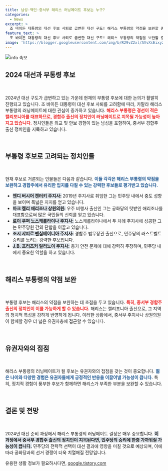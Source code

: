 ```yaml
---
title: 남성·백인·중서부 해리스 러닝메이트 후보는 누구?
categories:
  - News
excerpt: >
  조 바이든 대통령의 대선 후보 사퇴로 급변한 대선 구도! 해리스 부통령의 약점을 보완할 중서부 경합주 출신 러닝메이트가 필요하다. 앤디 버시어, 마크 켈리 등 유력 후보들이 거론되며 정치적 혁신의 바람이 불고 있다. 클릭하여 더 자세한 이야기를 확인하세요!
feature_text: >
  조 바이든 대통령의 대선 후보 사퇴로 급변한 대선 구도! 해리스 부통령의 약점을 보완할 중서부 경합주 출신 러닝메이트가 필요하다. 앤디 버시어, 마크 켈리 등 유력 후보들이 거론되며 정치적 혁신의 바람이 불고 있다. 클릭하여 더 자세한 이야기를 확인하세요!
image: 'https://blogger.googleusercontent.com/img/b/R29vZ2xl/AVvXsEixyZcFfHzMRdzZMjFBmAUKJYCLCGyLL1o632UiGVXcaFdKo_bkvkuCioo0uUKlGfBVcT3P84aROyZIXSBEx3Aw5nCQ3pTgDom1WDC4m8eifvWiAmWEEVb4x6G_l8C0QH225ldMjyaFvpxGEBGNO37VmDTDMHGhJPq73UglMfDca1-0aw/s1600/blogspot.png'
---
```


<p><img src="https://blogger.googleusercontent.com/img/b/R29vZ2xl/AVvXsEixyZcFfHzMRdzZMjFBmAUKJYCLCGyLL1o632UiGVXcaFdKo_bkvkuCioo0uUKlGfBVcT3P84aROyZIXSBEx3Aw5nCQ3pTgDom1WDC4m8eifvWiAmWEEVb4x6G_l8C0QH225ldMjyaFvpxGEBGNO37VmDTDMHGhJPq73UglMfDca1-0aw/s1600/blogspot.png" alt="info 속보" /></p>

<h2 data-ke-size="size26">2024 대선과 부통령 후보</h2>

<p data-ke-size="size16">&nbsp;</p>

<p>2024년 대선 구도가 급변하고 있는 가운데 현재의 부통령 후보에 대한 논의가 활발히 진행되고 있습니다. 조 바이든 대통령이 대선 후보 사퇴를 고려함에 따라, 카말라 해리스 부통령의 러닝메이트에 대한 관심이 증가하고 있습니다. <b><span style="color: #ee2323;">해리스 부통령은 경선이 적은 캘리포니아를 대표하므로, 경합주 출신의 정치인이 러닝메이트로 지목될 가능성이 높아지고 있습니다.</span></b> 정치인들은 외교 및 안보 경험이 있는 남성을 포함하여, 중서부 경합주 출신 정치인을 지목하고 있습니다.</p>

<p data-ke-size="size16">&nbsp;</p>

<h2 data-ke-size="size26">부통령 후보로 고려되는 정치인들</h2>

<p data-ke-size="size16">&nbsp;</p>

<p>현재 후보로 거론되는 인물들은 다음과 같습니다. <b><span style="color: #1a5490;">이들 각각은 해리스 부통령의 약점을 보완하고 경합주에서 유리한 입지를 다질 수 있는 강력한 후보들로 평가받고 있습니다.</span></b></p>

<ul>
    <li><b><span style="background-color: #21538527;">앤디 버시어 켄터키 주지사:</span></b> 2019년 주지사로 취임한 그는 민주당 내에서 중도 성향을 보이며 폭넓은 지지를 얻고 있습니다.</li>
    <li><b><span style="background-color: #21538527;">마크 켈리 애리조나 상원의원:</span></b> 우주 비행사 출신인 그는 공화당의 텃밭인 애리조나를 대표함으로써 많은 국민들의 신뢰를 얻고 있습니다.</li>
    <li><b><span style="background-color: #21538527;">로이 쿠퍼 노스캐롤라이나 주지사:</span></b> 노스캐롤라이나에서 두 차례 주지사에 성공한 그는 민주당원 간의 단합을 이끌고 있습니다.</li>
    <li><b><span style="background-color: #21538527;">조시 샤피로 펜실베이니아 주지사:</span></b> 경합주 법무장관 출신으로, 민주당의 러스트벨트 승리를 노리는 강력한 후보입니다.</li>
    <li><b><span style="background-color: #21538527;">J.B. 프리츠커 일리노이 주지사:</span></b> 총기 안전 문제에 대해 강력히 주장하며, 민주당 내에서 중요한 역할을 하고 있습니다.</li>
</ul>

<p data-ke-size="size16">&nbsp;</p>

<h2 data-ke-size="size26">해리스 부통령의 약점 보완</h2>

<p data-ke-size="size16">&nbsp;</p>

<p>부통령 후보는 해리스의 약점을 보완하는 데 초점을 두고 있습니다. <b><span style="color: #ee2323;">특히, 중서부 경합주 출신의 정치인이 이를 가능하게 할 수 있습니다.</span></b> 해리스는 캘리포니아 출신으로, 그 지역의 정치적 특성을 강하게 반영하게 됩니다. 이러한 상황에서, 중서부 주지사나 상원의원이 함께할 경우 더 넓은 유권자층에 접근할 수 있습니다.</p>

<p data-ke-size="size16">&nbsp;</p>

<h2 data-ke-size="size26">유권자와의 접점</h2>

<p data-ke-size="size16">&nbsp;</p>

<p>해리스 부통령의 러닝메이트가 될 후보는 유권자와의 접점을 갖는 것이 중요합니다. <b><span style="color: #1a5490;">젊은 나이와 다양한 경험은 유권자들에게 긍정적인 반응을 이끌어낼 가능성이 큽니다.</span></b> 특히, 정치적 경험이 풍부한 후보가 함께하면 해리스가 부족한 부분을 보완할 수 있습니다.</p>

<p data-ke-size="size16">&nbsp;</p>

<h2 data-ke-size="size26">결론 및 전망</h2>

<p data-ke-size="size16">&nbsp;</p>

<p>2024년 대선 준비 과정에서 해리스 부통령의 러닝메이트 결정은 매우 중요합니다. <b><span style="background-color: #21538527;">이 과정에서 중서부 경합주 출신의 정치인이 지목된다면, 민주당의 승리에 한층 가까워질 가능성이 큽니다.</span></b> 민주당의 전략적 선택이 대선 결과에 영향을 미칠 것으로 예상되며, 이에 따라 공화당과의 선거 경쟁이 더욱 치열해질 전망입니다.</p>
유용한 생활 정보가 필요하시다면, <a href="https://qoogle.tistory.com" rel="dofollow">qoogle.tistory.com</a>


